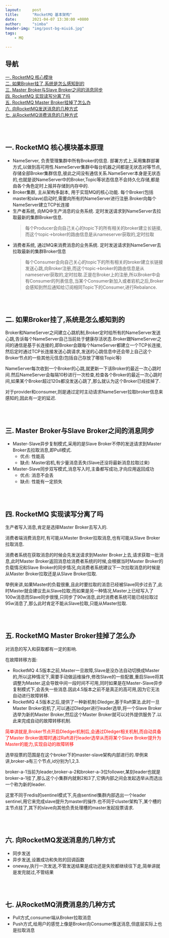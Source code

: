 ```yaml
---
layout:     post
title:      "RocketMQ 基本架构"
date:       2021-04-07 13:30:00 +0800
author:     "simba"
header-img: "img/post-bg-miui6.jpg"
tags:
    - MQ

---
```




## 导航
[一. RocketMQ 核心模块](#jump1)
<br>
[二. 如果Broker挂了,系统是怎么感知到的](#jump2)
<br>
[三. Master Broker与Slave Broker之间的消息同步](#jump3)
<br>
[四. RocketMQ 实现读写分离了吗](#jump4)
<br>
[五. RocketMQ Master Broker挂掉了怎么办](#jump5)
<br>
[六. 向RocketMQ发送消息的几种方式](#jump6)
<br>
[七. 从RocketMQ消费消息的几种方式](#jump7)
<br>









<br><br>
## <span id="jump1">一. RocketMQ 核心模块基本原理</span>

* NameServer, 负责管理集群中所有Broker的信息. 部署方式上,采用集群部署方式,以做到高可用性.NameServer集群中每台机器之间都是无状态对等节点,存储全部Broker集群信息,彼此之间没有通信关系.NameServer本身是无状态的,也就是说NameServer中的Broker,Topic等状态信息不会持久化存储,都是由各个角色定时上报并存储到内存中的.
* Broker集群, 主从架构多副本, 用于实现MQ的核心功能. 每个Broker(包括master和slave)启动时,需要向所有的NameServer进行注册.Broker向每个NameServer建立TCP长连接
* 生产者系统, 向MQ中生产消息的业务系统. 定时发送请求到NameServer去拉取最新的集群Broker信息.
	> 每个Producer会向自己关心的topic下的所有相关的broker建立长链接,而这个topic->broker的路由信息是从nameserver获取的,定时拉取
* 消费者系统, 通过MQ来消费消息的业务系统. 定时发送请求到NameServer去拉取最新的集群Broker信息
	> 每个Consumer会向自己关心的topic下的所有相关的broker建立长链接发送心跳,向Broker注册,而这个topic->broker的路由信息是从nameserver获取的,定时拉取.正是在Broker上的注册,所以Broker中会有Consumer的列表信息,当某个Consumer新加入或者宕机之后,Broker会感知到然后通知给订阅相同Topic下的Consumer,进行Rebalance.



<br><br>
## <span id="jump2">二. 如果Broker挂了,系统是怎么感知到的</span>

Broker和NameServer之间建立心跳机制,Broker定时给所有的NameServer发送心跳,告诉每个NameServer自己当前处于健康存活状态.Broker跟NameServer之间的通信是基于长连接的,即Broker会跟每个NameServer都建立一个TCP长连接,然后定时通过TCP长连接发送心跳请求,发送的心跳信息中还会带上自己这个Broker节点的一些其他元信息(包括自己存放了哪些Topic等)<br>

NameServer每次收到一个Broker的心跳,就更新一下该Broker的最近一次心跳时间.然后NameServer会每隔10秒进行一次检查,检查各个Broker的最近一次心跳时间,如果某个Broker超过120s都没发送心跳了,那么就认为这个Broker已经挂掉了. <br>

对于provider和consumer,则是通过定时主动请求NameServer拉取broker信息来感知的,因此有一定的延迟.<br>


<br><br>
## <span id="jump3">三. Master Broker与Slave Broker之间的消息同步</span>

* Master-Slave异步复制模式,采用的是Slave Broker不停的发送请求到Master Broker去拉取消息,即Pull模式.
	* 优点: 性能高
	* 缺点: Master宕机,有少量消息丢失(Slave还没将最新消息拉取过来)
* Master-Slave同步双写模式,消息写入时,主备都写成功,才向应用返回成功
	* 优点: 消息不会丢
	* 缺点: 性能有一定损失



<br><br>
## <span id="jump4">四. RocketMQ 实现读写分离了吗</span>

生产者写入消息,肯定是选择Master Broker去写入的.<br>

消费者端消费消息时,有可能从Master Broker拉取消息,也有可能从Slave Broker拉取消息.<br>

消费者系统在获取消息的时候会先发送请求到Master Broker上去,请求获取一批消息,此时Master Broker返回消息给消费者系统的时候,会根据当时Master Broker的负载情况和Slave Broker的同步情况,向消费者系统建议下一次拉取消息的时候是从Master Broker拉取还是从Slave Broker拉取.<br>

举例来讲,如果Master的负载很重,且此时要拉取的消息已经被Slave同步过去了,此时Master就会建议去从Slave拉取;而如果是另一种情况,Master上已经写入了100w消息而Slave同步很慢,只同步了90w消息,此时消费者系统可能已经拉取过95w消息了,那么此时肯定不能从Slave拉取,只能从Master拉取.<br>



<br><br>
## <span id="jump5">五. RocketMQ Master Broker挂掉了怎么办</span>

对消息的写入和获取都有一定的影响.<br>

在故障转移方面:
* RocketMQ 4.5版本之前,Master一旦故障,Slave是没办法自动切换成Master的,所以这种情况下,需要手动做运维操作,修改Slave的一些配置,重启Slave将其调整为Master.这会导致中间一段时间不可用,同时如果是在Master-Slave异步复制模式下,会丢失一些消息.因此4.5版本之前不是真正的高可用,因为它无法自动进行故障转移.
* RocketMQ 4.5版本之后,提供了一种新机制:Dledger,基于Raft算法.此时一旦Master Broker宕机了,可以通过Dledger进行leader选举,将一个Slave Broker选举为新的Master Broker,然后这个Master Broker就可以对外提供服务了.以此来完成自动的故障转移机制.

<font color="red">简单讲就是,Broker节点开启Dledger机制后,会通过Dledger相关机制,而自动具备了Master Broker故障时通过Raft进行leader选举从而将某个Slave Broker提升为Master的能力,实现自动的故障转移</font><br>

选举投票的范围是在这个broker下的master-slave架构内部进行的.举例来讲,broker-a有三个节点,id分别为1,2,3. <br>

broker-a-1当前为leader,broker-a-2和broker-a-3位follower,某刻leader也就是broker-a-1挂了,那么这个小集群内就剩2和3了,它俩内部之间会发起选举从而选出一个称为新的leader.<br>

这里不同于redis的sentinel模式下,先由sentinel集群内部选出一个leader sentinel,用它来完成slave提升为master的操作.也不同于cluster架构下,某个槽的主节点挂了,其下的slave向其他负责处理槽的master发起投票请求.<br>



<br><br>
## <span id="jump6">六. 向RocketMQ发送消息的几种方式</span>

* 同步发送
* 异步发送,设置成功和失败的回调函数
* oneway,执行一次发送,不管发送结果是成功还是失败都继续往下走,简单讲就是发完就过,不管结果



<br><br>
## <span id="jump7">七. 从RocketMQ消费消息的几种方式</span>

* Pull方式,consumer端从Broker拉取消息
* Push方式,给用户的感觉上像是Broker向Consumer推送消息,但底层实际上也是拉取消息